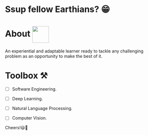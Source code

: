 # Ssup fellow Earthians? 😁

# About <img align="center" src="https://user-images.githubusercontent.com/50717968/152670053-2981f442-b7f8-4e5e-85ac-8dbee19b5473.png" height="55"/>
An experiential and adaptable learner ready to tackle any challenging problem as an opportunity to make the best of it.


# Toolbox ⚒️

- [ ] Software Engineering.
- [ ] Deep Learning.
- [ ] Natural Language Processing.
- [ ] Computer Vision.


Cheers!😃🥂
